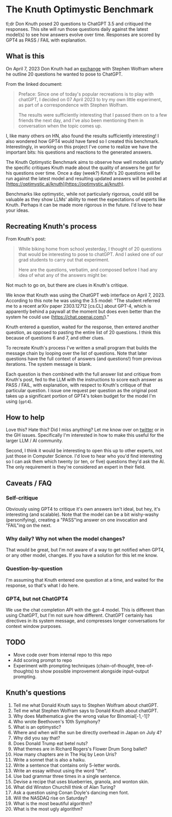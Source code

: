# The Knuth Optimystic Benchmark

tl;dr Don Knuth posed 20 questions to ChatGPT 3.5 and critiqued the responses. This site will run those questions daily against the latest model(s) to see how answers evolve over time. Responses are scored by GPT4 as PASS / FAIL with explanation.

## What is this

On April 7, 2023 Don Knuth had an [exchange](https://cs.stanford.edu/~knuth/chatGPT20.txt) with Stephen Wolfram where he outline 20 questions he wanted to pose to ChatGPT.

From the linked document:

> Preface: Since one of today's popular recreations is to play with
> chatGPT, I decided on 07 April 2023 to try my own little experiment,
> as part of a correspondence with Stephen Wolfram.
>
> The results were sufficiently interesting that I passed them on
> to a few friends the next day, and I've also been mentioning them in
> conversation when the topic comes up.

I, like many others on HN, also found the results sufficiently interesting! I also wondered how GPT4 would have fared so I created this benchmark. Interestingly, in working on this project I've come to realize we have the important bits: his questions and reactions to the generated answers.

The Knuth Optimystic Benchmark aims to observe how well models satisfy the specific critiques Knuth made about the quality of answers he got for his questions over time. Once a day (week?) Knuth's 20 questions will be run against the latest model and resulting updated answers will be posted at [https://optimystic.ai/knuth](https://optimystic.ai/knuth).

Benchmarks like optimystic, while not particularly rigorous, could still be valuable as they show LLMs' ability to meet the expectations of experts like Knuth. Perhaps it can be made more rigorous in the future. I'd love to hear your ideas.


## Recreating Knuth's process

From Knuth's post:

> While biking home from school yesterday, I thought of 20 questions
> that would be interesting to pose to chatGPT. And I asked one of
> our grad students to carry out that experiment.
>
> Here are the questions, verbatim, and composed before I had any
> idea of what any of the answers might be:

Not much to go on, but there are clues in Knuth's critique.

We know that Knuth was using the ChatGPT web interface on April 7, 2023. According to this note he was using the 3.5 model: "The student referred me to a recent arXiv paper 2303.12712 [cs.CL] about GPT-4, which is apparently behind a paywall at the moment but does even better than the system he could use (https://chat.openai.com/)."

Knuth entered a question, waited for the response, then entered another question, as opposed to pasting the entire list of 20 questions. I think this because of questions 6 and 7, and other clues.

To recreate Knuth's process I've written a small program that builds the message chain by looping over the list of questions. Note that later questions have the full context of answers (and questions!) from previous iterations. The system message is blank.

Each question is then combined with the full answer list and critique from Knuth's post, fed to the LLM with the instructions to score each answer as PASS / FAIL, with explanation, with respect to Knuth's critique of that particular question. I issue one request per question as the original post takes up a significant portion of GPT4's token budget for the model I'm using (`gpt4`).


## How to help

Love this? Hate this? Did I miss anything? Let me know over on [twitter](https://twitter.com/heyzk) or in the GH issues. Specifically I'm interested in how to make this useful for the larger LLM / AI community.

Second, I think it would be interesting to open this up to other experts, not just those in Computer Science. I'd love to hear who you'd find interesting so I can ask them which twenty (or ten, or five) questions they'd ask the AI. The only requirement is they're considered an expert in their field.


## Caveats / FAQ

### Self-critique

Obviously using GPT4 to critique it's own answers isn't ideal, but hey, it's interesting (and scalable). Note that the model can be a bit wishy-washy (personifying), creating a "PASS"ing answer on one invocation and "FAIL"ing on the next.


### Why daily? Why not when the model changes?

That would be great, but I'm not aware of a way to get notified when GPT4, or any other model, changes. If you have a solution for this let me know.


### Question-by-question

I'm assuming that Knuth entered one question at a time, and waited for the response, so that's what I do here.


### GPT4, but not ChatGPT4

We use the chat completion API with the gpt-4 model. This is different than using ChatGPT, but I'm not sure how different. ChatGPT certainly has directives in its system message, and compresses longer conversations for context window purposes.


## TODO

* Move code over from internal repo to this repo
* Add scoring prompt to repo
* Experiment with prompting techniques (chain-of-thought, tree-of-thoughts) to show possible improvement alongside input-output prompting.


## Knuth's questions

1. Tell me what Donald Knuth says to Stephen Wolfram about chatGPT.
2. Tell me what Stephen Wolfram says to Donald Knuth about chatGPT.
3. Why does Mathematica give the wrong value for Binomial[-1,-1]?
4. Who wrote Beethoven's 10th Symphony?
5. What is an optimystic?
6. Where and when will the sun be directly overhead in Japan on July 4?
7. Why did you say that?
8. Does Donald Trump eat betel nuts?
9. What themes are in Richard Rogers's Flower Drum Song ballet?
10. How many chapters are in The Haj by Leon Uris?
11. Write a sonnet that is also a haiku.
12. Write a sentence that contains only 5-letter words.
13. Write an essay without using the word "the".
14. Use bad grammar three times in a single sentence.
15. Devise a recipe that uses blueberries, granola, and wonton skin.
16. What did Winston Churchill think of Alan Turing?
17. Ask a question using Conan Doyle's dancing men font.
18. Will the NASDAQ rise on Saturday?
19. What is the most beautiful algorithm?
20. What is the most ugly algorithm?
